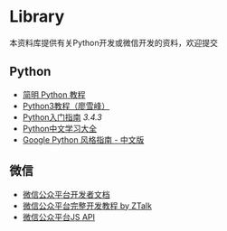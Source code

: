 # Library
本资料库提供有关Python开发或微信开发的资料，欢迎提交

## Python
- [简明 Python 教程](http://woodpecker.org.cn/abyteofpython_cn/chinese/)
- [Python3教程（廖雪峰）](http://www.liaoxuefeng.com/wiki/0014316089557264a6b348958f449949df42a6d3a2e542c000)
- [Python入门指南](http://www.pythondoc.com/pythontutorial3/index.html) *3.4.3*
- [Python中文学习大全](http://www.pythondoc.com/)
- [Google Python 风格指南 - 中文版](http://zh-google-styleguide.readthedocs.org/en/latest/google-python-styleguide/)

## 微信
- [微信公众平台开发者文档](http://mp.weixin.qq.com/wiki/home/index.html)
- [微信公众平台完整开发教程 by ZTalk](http://segmentfault.com/a/1190000000446237)
- [微信公众平台JS API](https://github.com/node-webot)